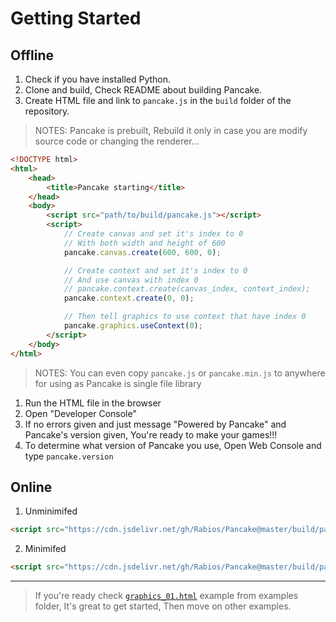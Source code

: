# Getting Started

## Offline

1. Check if you have installed Python.
2. Clone and build, Check README about building Pancake.
3. Create HTML file and link to `pancake.js` in the `build` folder of the repository.

> NOTES: Pancake is prebuilt, Rebuild it only in case you are modify source code or changing the renderer...

```html
<!DOCTYPE html>
<html>
    <head>
        <title>Pancake starting</title>
    </head>
    <body>
        <script src="path/to/build/pancake.js"></script>
        <script>
            // Create canvas and set it's index to 0
            // With both width and height of 600
            pancake.canvas.create(600, 600, 0);

            // Create context and set it's index to 0
            // And use canvas with index 0
            // pancake.context.create(canvas_index, context_index);
            pancake.context.create(0, 0);

            // Then tell graphics to use context that have index 0
            pancake.graphics.useContext(0);
        </script>
    </body>
</html>
```

> NOTES: You can even copy `pancake.js` or `pancake.min.js` to anywhere for using as Pancake is single file library

1. Run the HTML file in the browser
2. Open "Developer Console"
3. If no errors given and just message "Powered by Pancake" and Pancake's version given, You're ready to make your games!!!
4. To determine what version of Pancake you use, Open Web Console and type `pancake.version`

## Online

1. Unminimifed

```html
<script src="https://cdn.jsdelivr.net/gh/Rabios/Pancake@master/build/pancake.js"></script>
```

2. Minimifed
```html
<script src="https://cdn.jsdelivr.net/gh/Rabios/Pancake@master/build/pancake.min.js"></script>
```

------

> If you're ready check [`graphics_01.html`](https://github.com/Rabios/Pancake/blob/master/examples/graphics_01.html) example from examples folder, It's great to get started, Then move on other examples.